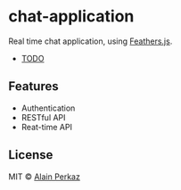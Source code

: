 # chat-application

Real time chat application, using [Feathers.js](https://docs.feathersjs.com).

- [TODO](end-result-gif)

## Features

- Authentication
- RESTful API 
- Reat-time API


## License
MIT © [Alain Perkaz](https://aperkaz.github.io)